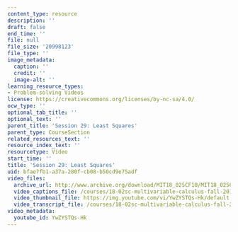 ```yaml
---
content_type: resource
description: ''
draft: false
end_time: ''
file: null
file_size: '20998123'
file_type: ''
image_metadata:
  caption: ''
  credit: ''
  image-alt: ''
learning_resource_types:
- Problem-solving Videos
license: https://creativecommons.org/licenses/by-nc-sa/4.0/
ocw_type: ''
optional_tab_title: ''
optional_text: ''
parent_title: 'Session 29: Least Squares'
parent_type: CourseSection
related_resources_text: ''
resource_index_text: ''
resourcetype: Video
start_time: ''
title: 'Session 29: Least Squares'
uid: bfae7fb1-a37a-280f-cb08-b50cd9e75adf
video_files:
  archive_url: http://www.archive.org/download/MIT18_02SCF10/MIT18_02SCF10Rec_22_300k.mp4
  video_captions_file: /courses/18-02sc-multivariable-calculus-fall-2010/fa0ac16d81065fafbe39bad38e2db0d6_YwZYSTQs-Hk.vtt
  video_thumbnail_file: https://img.youtube.com/vi/YwZYSTQs-Hk/default.jpg
  video_transcript_file: /courses/18-02sc-multivariable-calculus-fall-2010/61c5905776efc793a925cd1e076abf52_YwZYSTQs-Hk.pdf
video_metadata:
  youtube_id: YwZYSTQs-Hk
---
```

